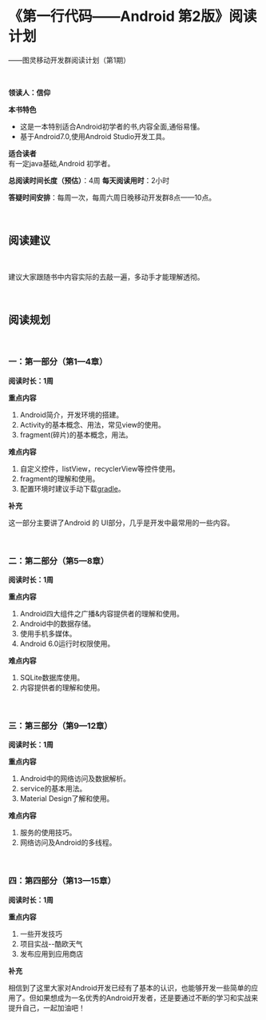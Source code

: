# 《第一行代码——Android 第2版》阅读计划

——图灵移动开发群阅读计划（第1期）

<br>

**领读人：信仰**

**本书特色**  

- 这是一本特别适合Android初学者的书,内容全面,通俗易懂。
- 基于Android7.0,使用Android Studio开发工具。  

**适合读者**  
有一定java基础,Android 初学者。

**总阅读时间长度（预估）**：4周
**每天阅读用时**：2小时  

**答疑时间安排**：每周一次，每周六周日晚移动开发群8点——10点。

<br>

## 阅读建议   

<br>

建议大家跟随书中内容实际的去敲一遍，多动手才能理解透彻。

<br>

## 阅读规划

<br>

### 一：第一部分（第1—4章）

**阅读时长：1周**

**重点内容**
1. Android简介，开发环境的搭建。
2. Activity的基本概念、用法，常见view的使用。
3. fragment(碎片)的基本概念，用法。

**难点内容**
1. 自定义控件，listView，recyclerView等控件使用。
2. fragment的理解和使用。
3. 配置环境时建议手动下载[gradle](http://services.gradle.org/distributions/)。


**补充**  

这一部分主要讲了Android 的 UI部分，几乎是开发中最常用的一些内容。

<br>

### 二：第二部分（第5—8章）

**阅读时长：1周**

**重点内容**
1. Android四大组件之广播&内容提供者的理解和使用。
2. Android中的数据存储。
3. 使用手机多媒体。
4. Android 6.0运行时权限使用。

**难点内容**
1. SQLite数据库使用。
2. 内容提供者的理解和使用。


<br>

### 三：第三部分（第9—12章）


**阅读时长：1周**

**重点内容**
1. Android中的网络访问及数据解析。
2. service的基本用法。
3. Material Design了解和使用。

**难点内容**
1. 服务的使用技巧。
2. 网络访问及Android的多线程。

<br>

### 四：第四部分（第13—15章）


**阅读时长：1周**

**重点内容**
1. 一些开发技巧
2. 项目实战--酷欧天气
3. 发布应用到应用商店

**补充**   

相信到了这里大家对Android开发已经有了基本的认识，也能够开发一些简单的应用了。但如果想成为一名优秀的Android开发者，还是要通过不断的学习和实战来提升自己，一起加油吧！
